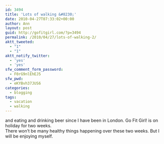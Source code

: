 ```yaml
---
id: 3494
title: 'Lots of walking &#8230;'
date: 2010-04-27T07:33:02+00:00
author: Ann
layout: post
guid: http://gofitgirl.com/?p=3494
permalink: /2010/04/27/lots-of-walking-2/
aktt_tweeted:
  - "1"
  - "1"
aktt_notify_twitter:
  - 'yes'
  - 'yes'
sfw_comment_form_password:
  - F0rG9nlEhEJ5
sfw_pwd:
  - eKYBvh37JUS6
categories:
  - blogging
tags:
  - vacation
  - walking
---
```

and eating and drinking beer since I have been in London. Go Fit Girl! is on holiday for two weeks.  
There won&#8217;t be many healthy things happening over these two weeks. But I will be enjoying myself.
